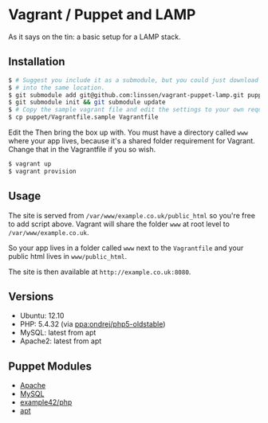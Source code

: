Vagrant / Puppet and LAMP
==============================================================================
As it says on the tin: a basic setup for a LAMP stack.

Installation
------------------------------------------------------------------------------
```bash
$ # Suggest you include it as a submodule, but you could just download the repo
$ # into the same location.
$ git submodule add git@github.com:linssen/vagrant-puppet-lamp.git puppet
$ git submodule init && git submodule update
$ # Copy the sample vagrant file and edit the settings to your own requirements.
$ cp puppet/Vagrantfile.sample Vagrantfile
```

Edit the  Then bring the box up with. You must have a directory called `www` where your app lives, because it's a shared folder requirement for Vagrant. Change that in the Vagrantfile if you so wish.

```bash
$ vagrant up
$ vagrant provision
```

Usage
------------------------------------------------------------------------------

The site is served from `/var/www/example.co.uk/public_html` so you're free to add script above. Vagrant will share the folder `www` at root level to `/var/www/example.co.uk`.

So your app lives in a folder called `www` next to the `Vagrantfile` and your public html lives in `www/public_html`.

The site is then available at `http://example.co.uk:8080`.

Versions
------------------------------------------------------------------------------
- Ubuntu: 12.10
- PHP: 5.4.32 (via [ppa:ondrej/php5-oldstable](https://launchpad.net/~ondrej/+archive/ubuntu/php5-oldstable))
- MySQL: latest from apt
- Apache2: latest from apt

Puppet Modules
------------------------------------------------------------------------------
- [Apache](https://forge.puppetlabs.com/puppetlabs/apache)
- [MySQL](https://forge.puppetlabs.com/puppetlabs/mysql)
- [example42/php](https://forge.puppetlabs.com/example42/php)
- [apt](https://forge.puppetlabs.com/puppetlabs/apt)

